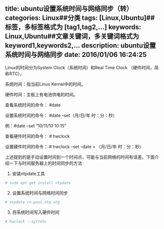 title: ubuntu设置系统时间与网络同步（转）
categories: Linux##分类
tags: [Linux,Ubuntu]##标签，多标签格式为 [tag1,tag2,...]
keywords: Linux,Ubuntu##文章关键词，多关键词格式为 keyword1,keywords2,...
description: ubuntu设置系统时间与网络同步
date: 2016/01/06 16:24:25 
---
Linux的时间分为System Clock（系统时间）和Real Time Clock （硬件时间，简称RTC）。

系统时间：指当前Linux Kernel中的时间。

硬件时间：主板上有电池供电的时间。

查看系统时间的命令： #date

设置系统时间的命令： #date –set（月/日/年 时：分：秒）

例：#date –set “10/11/10 10:15”

查看硬件时间的命令： # hwclock

设置硬件时间的命令： # hwclock –set –date = （月/日/年 时：分：秒）

上述提到的是手动设置时间到一个时间点，可能与当前网络的时间有误差。下面介绍一下与时间服务器上的时间同步的方法

1.  安装ntpdate工具
``` bash
# sudo apt-get install ntpdate
``` 
2.  设置系统时间与网络时间同步
``` bash
# ntpdate cn.pool.ntp.org
``` 
3.  将系统时间写入硬件时间
``` bash
# hwclock --systohc
``` 